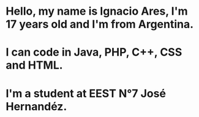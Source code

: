 #  Hello, my name is Ignacio Ares, I'm 17 years old and I'm from Argentina.
# I can code in Java, PHP, C++, CSS and HTML.
# I'm a student at EEST N°7 José Hernandéz.

